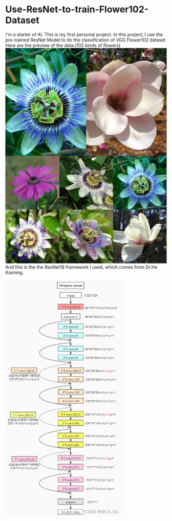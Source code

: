 # Use-ResNet-to-train-Flower102-Dataset
I'm a starter of AI. This is my first personal project.
In this project, I use the pre-trained ResNet Model to do the classification of VGG Flower102 dataset
Here are the preview of the data:(102 kinds of flowers)
![flowers](https://github.com/DumanHaoqian/Use-ResNet-to-train-Flower102-Dataset/blob/main/_cgi-bin_mmwebwx-bin_webwxgetmsgimg__%26MsgID%3D1670932507421200686%26skey%3D%40crypt_744b7770_ca72eb564455d2b086f541e4083e4bdf%26mmweb_appid%3Dwx_webfilehelper.jpeg)
And this is the the ResNet18 framework I used, which comes from Dr.He Kaiming.


![resnet](https://github.com/DumanHaoqian/Use-ResNet-to-train-Flower102-Dataset/blob/main/aabb.png)

